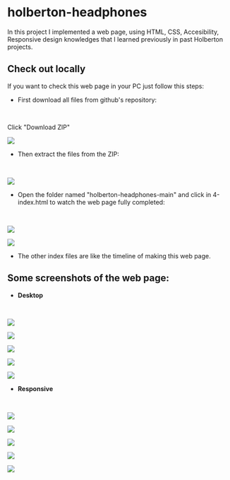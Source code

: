 # holberton-headphones

In this project I implemented a web page, using HTML, CSS, Accesibility, Responsive design knowledges that I learned previously in past Holberton projects.

## Check out locally
If you want to check this web page in your PC just follow this steps:
* First download all files from github's repository:
<br>

Click "Download ZIP"

![](images/download.png)
<br>

* Then extract the files from the ZIP:
<br>

![](images/extract.png)
<br>

* Open the folder named "holberton-headphones-main" and click in 4-index.html to watch the web page fully completed:
<br>

![](images/open.png)
<br>

![](images/chrome.png)
<br>

* The other index files are like the timeline of making this web page.

## Some screenshots of the web page:

* <b>Desktop</b>
<br>

![](images/desktop_1.png)
<br>

![](images/desktop_2.png)
<br>

![](images/desktop_3.png)
<br>

![](images/desktop_4.png)
<br>

![](images/desktop_5.png)
<br>

* <b>Responsive</b>
<br>

![](images/responsive_1.png)
<br>

![](images/responsive_2.png)
<br>

![](images/responsive_3.png)
<br>

![](images/responsive_4.png)
<br>

![](images/responsive_5.png)
<br>
